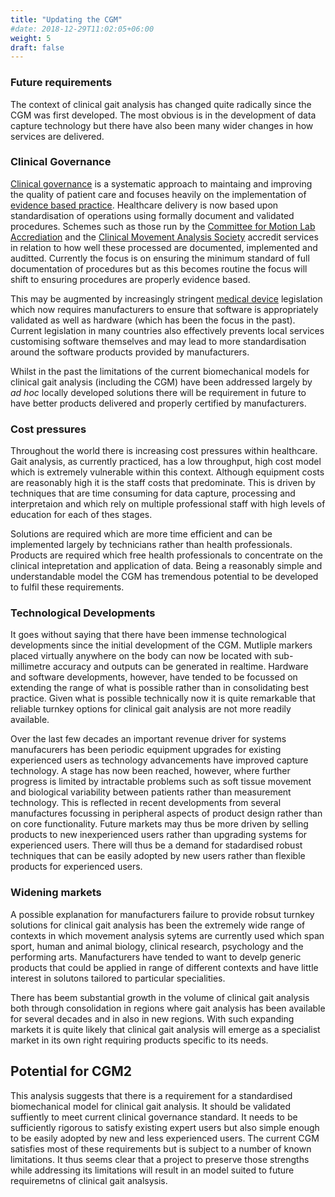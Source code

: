 ```yaml
---
title: "Updating the CGM"
#date: 2018-12-29T11:02:05+06:00
weight: 5
draft: false
---
```


### Future requirements

The context of clinical gait analysis has changed quite radically since the CGM was first developed. The most obvious is in the development of data capture technology but there have also been many wider changes in how services are delivered.

### Clinical Governance
[Clinical governance](https://en.wikipedia.org/wiki/Clinical_governance) is a systematic approach to maintaing and improving the quality of patient care and focuses heavily on the implementation of [evidence based practice](https://en.wikipedia.org/wiki/Evidence-based_practice). Healthcare delivery is now based upon standardisation of operations using formally document and validated procedures. Schemes such as those run by the [Committee for Motion Lab Accrediation](http://www.cmlainc.org/) and the [Clinical Movement Analysis Society](http://cmasuki.org/laboratories/) accredit services in relation to how well these processed are documented, implemented and auditted. Currently the focus is on ensuring the minimum standard of full documentation of procedures but as this becomes routine the focus will shift to ensuring procedures are properly evidence based.

This may be augmented by increasingly stringent [medical device](https://en.wikipedia.org/wiki/Medical_device) legislation which now requires manufacturers to ensure that software is appropriately validated as well as hardware (which has been the focus in the past). Current legislation in many countries also effectively prevents local services customising software themselves and may lead to more standardisation around the software products provided by manufacturers.

Whilst in the past the limitations of the current biomechanical models for clinical gait analysis (including the CGM) have been addressed largely by *ad hoc* locally developed solutions there will be requirement in future to have better products delivered and properly certified by manufacturers.

### Cost pressures

Throughout the world there is increasing cost pressures within healthcare. Gait analysis, as currently practiced, has a low throughput, high cost model which is extremely vulnerable within this context. Although equipment costs are reasonably high it is the staff costs that predominate. This is driven by techniques that are time consuming for data capture, processing and interpretaion and which rely on multiple professional staff with high levels of education for each of thes stages.

Solutions are required which are more time efficient and can be implemented largely by technicians rather than health professionals. Products are required which free health professionals to concentrate on the clinical intepretation and application of data. Being a reasonably simple and understandable model the CGM has tremendous potential to be developed to fulfil these requirements.

### Technological Developments

It goes without saying that there have been immense technological developments since the initial development of the CGM. Mutliple markers placed virtually anywhere on the body can now be located with sub-millimetre accuracy and outputs can be generated in realtime. Hardware and software developments, however, have tended to be focussed on extending the range of what is possible rather than in consolidating best practice. Given what is possible technically now it is quite remarkable that reliable turnkey options for clinical gait analysis are not more readily available.

Over the last few decades an important revenue driver for systems manufacurers has been periodic equipment upgrades for existing experienced users as technology advancements have improved capture technology. A stage has now been reached, however, where further progress is limited by intractable problems such as soft tissue movement and biological variability between patients rather than measurement technology. This is reflected in recent developments from several manufactures focussing in peripheral aspects of product design rather than on core functionality. Future markets may thus be more driven by selling products to new inexperienced users rather than upgrading systems for experienced users. There will thus be a demand for stadardised robust techniques that can be easily adopted by new users rather than flexible products for experienced users.

### Widening markets

A possible explanation for manufacturers failure to provide robsut turnkey solutions for clinical gait analysis has been the extremely wide range of contexts in which movement analysis sytems are currently used which span sport, human and animal biology, clinical research, psychology and the performing arts. Manufacturers have tended to want to develp generic products that could be applied in  range of different contexts and have little interest in solutons tailored to particular specialities.

There has beem substantial growth in the volume of clinical gait analysis both through consolidation in regions where gait analysis has been available for several decades and in also in new regions. With such expanding markets it is quite likely that clinical gait analysis will emerge as a specialist market in its own right requiring products specific to its needs.

## Potential for CGM2
This analysis suggests that there is a requirement for a standardised biomechanical model for clinical gait analysis. It should be validated suffiently to meet current clinical governance standard. It needs to be sufficiently rigorous to satisfy existing expert users but also simple enough to be easily adopted by new and less experienced users. The current CGM satisfies most of these requirements but is subject to a number of known limitations. It thus seems clear that a project to preserve those strengths while addressing its limitations will result in an model suited to future requiremetns of clinical gait analsysis.
